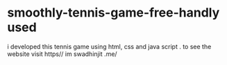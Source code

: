 # smoothly-tennis-game-free-handly used
i developed this tennis game  using html, css and java script . to see the website  visit https// im swadhinjit .me/

